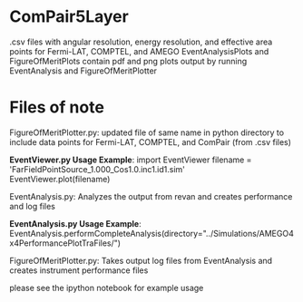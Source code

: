 # ComPair5Layer
.csv files with angular resolution, energy resolution, and effective area points for Fermi-LAT, COMPTEL, and AMEGO
EventAnalysisPlots and FigureOfMeritPlots contain pdf and png plots output by running EventAnalysis and FigureOfMeritPlotter

# Files of note
FigureOfMeritPlotter.py: updated file of same name in python directory to include data points for Fermi-LAT, COMPTEL, and ComPair (from .csv files)

**EventViewer.py Usage Example**:
import EventViewer
filename = 'FarFieldPointSource_1.000_Cos1.0.inc1.id1.sim'  
EventViewer.plot(filename)

EventAnalysis.py: Analyzes the output from revan and creates performance and log files

**EventAnalysis.py Usage Example**:
EventAnalysis.performCompleteAnalysis(directory="../Simulations/AMEGO4x4PerformancePlotTraFiles/")

FigureOfMeritPlotter.py: Takes output log files from EventAnalysis and creates instrument performance files

please see the ipython notebook for example usage
